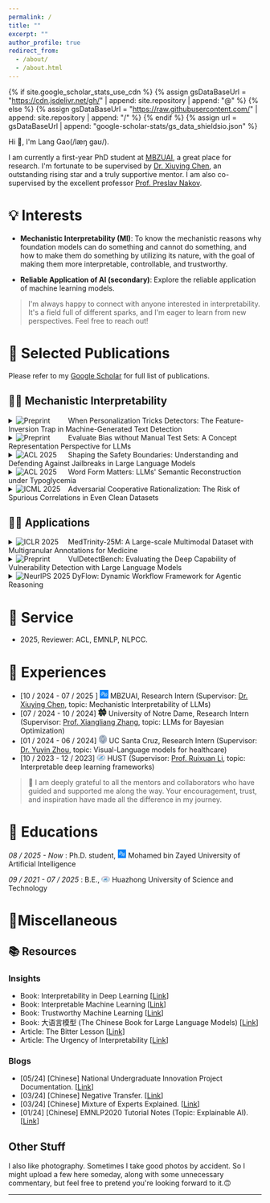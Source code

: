 ```yaml
---
permalink: /
title: ""
excerpt: ""
author_profile: true
redirect_from: 
  - /about/
  - /about.html
---
```


{% if site.google_scholar_stats_use_cdn %}
{% assign gsDataBaseUrl = "https://cdn.jsdelivr.net/gh/" | append: site.repository | append: "@" %}
{% else %}
{% assign gsDataBaseUrl = "https://raw.githubusercontent.com/" | append: site.repository | append: "/" %}
{% endif %}
{% assign url = gsDataBaseUrl | append: "google-scholar-stats/gs_data_shieldsio.json" %}

<span class='anchor' id='about-me'></span>

[//]: # ()
[//]: # ()


Hi 👋, I'm Lang Gao(/læŋ ɡaʊ/).

I am currently a first-year PhD student at [MBZUAI](https://mbzuai.ac.ae/), a great place for research. I'm fortunate to be supervised by [Dr. Xiuying Chen](https://iriscxy.github.io/), an outstanding rising star and a truly supportive mentor. I am also co-supervised by the excellent professor [Prof. Preslav Nakov](https://mbzuai.ac.ae/study/faculty/preslav-nakov/).




# 💡 Interests
- **Mechanistic Interpretability (MI)**: To know the mechanistic reasons why foundation models can do something and cannot do something, and how to make them do something by utilizing its nature, with the goal of making them more interpretable, controllable, and trustworthy.
  
- **Reliable Application of AI (secondary)**: Explore the reliable application of machine learning models.
  

> I'm always happy to connect with anyone interested in interpretability. It's a field full of different sparks, and I'm eager to learn from new perspectives. Feel free to reach out!



<!-- ### Proficiencies
      
  **GPA:4.28/5.00** (or 3.70/4.00 according to [WES](https://www.wes.org/))

  |Course|Result|
  |:---:|:---:|
  |Calculus|97|
  |Software Engineering|97|
  |Algorithmic Design & Analysis|97|
  |Advanced Programming Language|94|
  |Computer Vision|94|
  |Principles of Imperative Computation|94|
  |Operating System|91|
  |Machine Learning|91|
  |...|...|
-->

<!-- # ⚙️ Skills
- Deep learning frameworks like Transformers, PyTorch, etc.
- Mechanistic Interpretability toolkits: NNsight, TransformerLens, SAELens. -->

# 📝 Selected Publications 

Please refer to my [Google Scholar](https://scholar.google.com/citations?user=LzKcdl8AAAAJ&hl=en) for full list of publications.

## 🧑‍🔬 Mechanistic Interpretability

<details>
<summary><span style="display: inline-block; min-width: 100px;"><img src="https://img.shields.io/badge/Preprint-gray" alt="Preprint"></span> When Personalization Tricks Detectors: The Feature-Inversion Trap in Machine-Generated Text Detection</summary>

<div class='paper-box'><div class='paper-box-image'><div><img src='files/stylo.png' alt="sym" width="100%"></div></div>
<div class='paper-box-text' markdown="1">

**Lang Gao**, Xuhui Li, Chenxi Wang, Mingzhe Li, Wei Liu, Zirui Song, Jinghui Zhang, Rui Yan, Preslav Nakov, and Xiuying Chen

*"What if I say your AI detector can still have high AUC in random tokens? The first work on revealing the weak transferability of machine-generated text detectors in personalized contents, and its mechanistic interpretation."* 

<table style="border: 1px solid #ddd; border-collapse: collapse; margin-top: 10px;">
<tr>
<td style="border: 1px solid #ddd; padding: 5px 10px;"><a href="https://arxiv.org/abs/2510.12476">Paper</a></td>
<td style="border: 1px solid #ddd; padding: 5px 10px;"><a href="https://github.com/mbzuai-nlp/Personalized_MGT_Detect">Data & Code</a></td>
</tr>
</table>

</div>
</div>

</details>

<details>
<summary><span style="display: inline-block; min-width: 100px;"><img src="https://img.shields.io/badge/Preprint-gray" alt="Preprint"></span> Evaluate Bias without Manual Test Sets: A Concept Representation Perspective for LLMs</summary>

<div class='paper-box'><div class='paper-box-image'><div><img src='files/biaslens.png' alt="sym" width="100%"></div></div>
<div class='paper-box-text' markdown="1">

**Lang Gao**, Kaiyang Wan, Wei Liu, Chenxi Wang, Zirui Song, Zixiang Xu, Yanbo Wang, Veselin Stoyanov, and Xiuying Chen

*"BiasLens is a new interpretable method that directly examines concept representations inside LLMs to detect hidden biases, without relying on any human-labeled data."* 

<table style="border: 1px solid #ddd; border-collapse: collapse; margin-top: 10px;">
<tr>
<td style="border: 1px solid #ddd; padding: 5px 10px;"><a href="https://arxiv.org/abs/2505.15524">Paper</a></td>
<td style="border: 1px solid #ddd; padding: 5px 10px;"><a href="https://anonymous.4open.science/r/BiasLens-1ECE/">Code</a></td>
</tr>
</table>

</div>
</div>

</details>


<details>
<summary><span style="display: inline-block; min-width: 100px;"><img src="https://img.shields.io/badge/ACL-2025-gray?labelColor=blue" alt="ACL 2025"></span> Shaping the Safety Boundaries: Understanding and Defending Against Jailbreaks in Large Language Models</summary>

<div class='paper-box'><div class='paper-box-image'><div><img src='files/abd-pre.svg' alt="sym" width="100%"></div></div>
<div class='paper-box-text' markdown="1">

**Lang Gao**, Jiahui Geng, Xiangliang Zhang, Preslav Nakov, and Xiuying Chen

*"Try to interpret common mechanisms of diverse LLM jailbreak attacks in the activation space and propose an efficient defense method."* 

<table style="border: 1px solid #ddd; border-collapse: collapse; margin-top: 10px;">
<tr>
<td style="border: 1px solid #ddd; padding: 5px 10px;"><a href="https://aclanthology.org/2025.acl-long.1233/">Paper</a></td>
</tr>
</table>

</div>
</div>

</details>

<details>
<summary><span style="display: inline-block; min-width: 100px;"><img src="https://img.shields.io/badge/ACL-2025-gray?labelColor=blue" alt="ACL 2025"></span> Word Form Matters: LLMs' Semantic Reconstruction under Typoglycemia</summary>

<div class='paper-box'><div class='paper-box-image'><div><img src='files/typo.png' alt="sym" width="100%"></div></div>
<div class='paper-box-text' markdown="1">

Chenxi Wang, Tianle Gu, Zhongyu Wei, **Lang Gao**, Zirui Song, and Xiuying Chen

*"How do LLMs make sense of scrambled input words—and why do they trust word form more than context?"* 

<table style="border: 1px solid #ddd; border-collapse: collapse; margin-top: 10px;">
<tr>
<td style="border: 1px solid #ddd; padding: 5px 10px;"><a href="https://aclanthology.org/2025.findings-acl.866/">Paper</a></td>
<td style="border: 1px solid #ddd; padding: 5px 10px;"><a href="https://github.com/Aurora-cx/TypoLLM">Code</a></td>
</tr>
</table>

</div>
</div>

</details>

<details>
<summary><span style="display: inline-block; min-width: 100px;"><img src="https://img.shields.io/badge/ICML-2025-gray?labelColor=blue" alt="ICML 2025"></span> Adversarial Cooperative Rationalization: The Risk of Spurious Correlations in Even Clean Datasets</summary>

<div class='paper-box'><div class='paper-box-image'><div><img src='files/a2i.png' alt="sym" width="100%"></div></div>
<div class='paper-box-text' markdown="1">

Wei Liu, Zhongyu Niu, **Lang Gao**, Zhiying Deng, Jun Wang, Haozhao Wang, and Ruixuan Li

*"An interpretable, causal learning paradigm that simultaneously avoids spurious correlations in data and traditional self-interpretable models."*

<table style="border: 1px solid #ddd; border-collapse: collapse; margin-top: 10px;">
<tr>
<td style="border: 1px solid #ddd; padding: 5px 10px;"><a href="https://icml.cc/virtual/2025/poster/44947">Paper</a></td>
<td style="border: 1px solid #ddd; padding: 5px 10px;"><a href="https://github.com/jugechengzi/Rationalization-A2I">Code</a></td>
</tr>
</table>

</div>
</div>

</details>

## 👨‍🔧 Applications

<details>
<summary><span style="display: inline-block; min-width: 100px;"><img src="https://img.shields.io/badge/ICLR-2025-gray?labelColor=blue" alt="ICLR 2025"></span> MedTrinity-25M: A Large-scale Multimodal Dataset with Multigranular Annotations for Medicine</summary>

<div class='paper-box'><div class='paper-box-image'><div><img src='files/medtrinity.png' alt="sym" width="100%"></div></div>
<div class='paper-box-text' markdown="1">

Yunfei Xie\*, Ce Zhou\*, **Lang Gao\***, Juncheng Wu*, Xianhang Li, Hong-Yu Zhou, Sheng Liu, Lei Xing, James Zou, Cihang Xie, and Yuyin Zhou 
(\*: Joint first authors)

*"A comprehensive, large-scale multimodal dataset for medical vision-language models."*

<table style="border: 1px solid #ddd; border-collapse: collapse; margin-top: 10px;">
<tr>
<td style="border: 1px solid #ddd; padding: 5px 10px;"><a href="https://iclr.cc/virtual/2025/poster/30141">Paper</a></td>
<td style="border: 1px solid #ddd; padding: 5px 10px;"><a href="https://github.com/HeartyHaven/DataProcessingSystem">Toolkit</a></td>
<td style="border: 1px solid #ddd; padding: 5px 10px;"><a href="https://github.com/UCSC-VLAA/MedTrinity-25M">Code <img src="https://img.shields.io/github/stars/UCSC-VLAA/MedTrinity-25M" alt="stars"></a></td>
<td style="border: 1px solid #ddd; padding: 5px 10px;"><a href="https://huggingface.co/datasets/UCSC-VLAA/MedTrinity-25M">Dataset 💾</a></td>
<td style="border: 1px solid #ddd; padding: 5px 10px;"><a href="https://yunfeixie233.github.io/MedTrinity-25M/">Website 🌍</a></td>
<td style="border: 1px solid #ddd; padding: 5px 10px;"><a href="https://docs.google.com/forms/d/e/1FAIpQLSfjNvzyo2LRpAvLfGpj6XmNI_OHaVDRtV0ON2pcz1dUYC5Itg/viewform">Expert Evaluation 🧑‍⚕️</a></td>
</tr>
</table>

</div>
</div>

</details>

<details>
<summary><span style="display: inline-block; min-width: 100px;"><img src="https://img.shields.io/badge/Preprint-gray" alt="Preprint"></span> VulDetectBench: Evaluating the Deep Capability of Vulnerability Detection with Large Language Models</summary>

<div class='paper-box'><div class='paper-box-image'><div><img src='files/vuldetectbench.png' alt="sym" width="100%"></div></div>
<div class='paper-box-text' markdown="1">

Yu Liu\*, **Lang Gao\***, Mingxin Yang\*, Yu Xie, Ping Chen, Xiaojin Zhang, and Wei Chen 
(\*: Joint first authors)

*"A novel, comprehensive benchmark, specifically designed to assess the code vulnerability detection capabilities of LLMs."*

<table style="border: 1px solid #ddd; border-collapse: collapse; margin-top: 10px;">
<tr>
<td style="border: 1px solid #ddd; padding: 5px 10px;"><a href="https://arxiv.org/pdf/2406.07595">Paper</a></td>
<td style="border: 1px solid #ddd; padding: 5px 10px;"><a href="https://github.com/Sweetaroo/VulDetectBench">Toolkit & Code <img src="https://img.shields.io/github/stars/Sweetaroo/VulDetectBench" alt="stars"></a></td>
</tr>
</table>

</div>
</div>

</details>

<details>
<summary><span style="display: inline-block; min-width: 100px;"><img src="https://img.shields.io/badge/NeurIPS-2025-gray?labelColor=blue" alt="NeurIPS 2025"></span> DyFlow: Dynamic Workflow Framework for Agentic Reasoning</summary>

<div class='paper-box'><div class='paper-box-image'><div><img src='files/vuldetectbench.png' alt="sym" width="100%"></div></div>
<div class='paper-box-text' markdown="1">

Yanbo Wang, Zixiang Xu, Yue Huang, Xiangqi Wang, Zirui Song, **Lang Gao**, Chenxi Wang, Xiangru Tang, Yue Zhao, Arman Cohan, Xiangliang Zhang, and Xiuying Chen

*"DyFlow is a dynamic workflow framework for LLM-based agents, that adapts its reasoning steps in real-time using intermediate feedback, enabling better generalisation across diverse tasks."*

<table style="border: 1px solid #ddd; border-collapse: collapse; margin-top: 10px;">
<tr>
<td style="border: 1px solid #ddd; padding: 5px 10px;"><a href="https://arxiv.org/abs/2509.26062">Paper</a></td>
<td style="border: 1px solid #ddd; padding: 5px 10px;"><a href="https://github.com/wyf23187/DyFlow">Code</a></td>
</tr>
</table>

</div>
</div>

</details>





[//]: # (# ⚙️ Project)

[//]: # ()
[//]: # (**TrustLLM: Trustworthiness in Large Language Models**)

[//]: # ()
[//]: # ()
[//]: # ()
[//]: # ()
[//]: # ()
[//]: # ()
[//]: # ()
[//]: # (- We have proposed a set of guidelines based on a comprehensive literature review for evaluating the trustworthiness of LLMs, which is a taxonomy encompassing eight aspects, including *truthfulness, safety, fairness, robustness, privacy, machine ethics, transparency, and accountability*.)

[//]: # (- We have established a benchmark for six of these aspects due to the difficulty of benchmarking transparency and accountability. This is the first comprehensive and integrated benchmark comprising over 18 subcategories, covering more than 30 datasets and 16 LLMs, including proprietary and open-weight ones.)

[//]: # (- We obtain empirical findings from the results of our experiments, which provide valuable insights for future research.)

[//]: # (📣 **Welcome your Contribution**)

[//]: # ()
[//]: # (We welcome your contributions, including but not limited to the following:)

[//]: # ()
[//]: # (- New benchmark datasets of trustworthy dimension)

[//]: # (- Research on trustworthy issues of LLM)

[//]: # (- Improvements to the [trustllm toolkit]&#40;https://github.com/HowieHwong/TrustLLM&#41;)

# 🧐 Service
- 2025, Reviewer: ACL, EMNLP, NLPCC.


# 💼 Experiences
- \[10 / 2024 - 07 / 2025      \] <img src='files/mbzuai.jpeg' style='width: 1.2em;'> MBZUAI, Research Intern (Supervisor: [Dr. Xiuying Chen](https://iriscxy.github.io/), topic: Mechanistic Interpretability of LLMs)
- \[07 / 2024 - 10 / 2024\] <img src='files/Notre_Dame.png' style='width: 1.2em;'> University of Notre Dame, Research Intern (Supervisor: [Prof. Xiangliang Zhang](https://engineering.nd.edu/faculty/xiangliang-zhang/), topic: LLMs for Bayesian Optimization)
- \[01 / 2024 - 06 / 2024\] <img src='files/ucsc.png' style='width: 1.2em;'> UC Santa Cruz, Research Intern (Supervisor: [Dr. Yuyin Zhou](https://yuyinzhou.github.io/), topic: Visual-Language models for healthcare)
- \[10 / 2023 - 12 / 2023\] <img src='files/hust.png' style='width: 1.2em;'> HUST (Supervisor: [Prof. Ruixuan Li](https://faculty.hust.edu.cn/rxli/zh_CN/index/1784505/list/index.htm), topic: Interpretable deep learning frameworks)
> 💬 I am deeply grateful to all the mentors and collaborators who have guided and supported me along the way. Your encouragement, trust, and inspiration have made all the difference in my journey.

# 📖 Educations
  *08 / 2025 - Now* : Ph.D. student, <img src='files/mbzuai.jpeg' style='width: 1.2em;'> Mohamed bin Zayed University of Artificial Intelligence 

  *09 / 2021 - 07 / 2025* : B.E., <img src='files/hust.png' style='width: 1.2em;'> Huazhong University of Science and Technology

<!-- # 🏆 Honors and Awards
- 🥇 **National First Price**, RAICOM Robotics Developer Contest - CAIR Engineering Competition National Finals，2024
- 🥈 **National Second Price**, 15th China College Students' Service Outsourcing Innovation and Entrepreneurship Competition, 2024
- 🥈 **National Second Prize**, The 5th Integrated Circuit EDA Design Elite Challenge (Deep Learning Track), 2023
- 🥉 **National Third Prize**, The 5th Global Campus Artificial Intelligence Algorithm Elite Competition, 2023. 
- 🥉 **National Third Prize**, iFlytek Developer Competition, NLP Track, 2023
-->


# 🧩Miscellaneous
## 📚 Resources
### Insights
- Book: Interpretability in Deep Learning \[[Link](files/XAI.pdf)\]
- Book: Interpretable Machine Learning \[[Link](https://christophm.github.io/interpretable-ml-book/index.html)\]
- Book: Trustworthy Machine Learning \[[Link](https://arxiv.org/pdf/2310.08215)\]
- Book: 大语言模型 \(The Chinese Book for Large Language Models\) \[[Link](https://llmbook-zh.github.io/LLMBook.pdf)\]
- Article: The Bitter Lesson \[[Link](files/bitter_lesson.pdf)\]
- Article: The Urgency of Interpretability \[[Link](https://www.darioamodei.com/post/the-urgency-of-interpretability)\]


### Blogs

- \[05/24\] \[Chinese\] National Undergraduate Innovation Project Documentation. \[[Link](files/grammargpt-rp.pdf)\] 
- \[03/24\] \[Chinese\] Negative Transfer. \[[Link](https://k034sybliz3.feishu.cn/wiki/GX7Vw4IfBiYq6okUDf7cAGCJnHh)\] 
- \[03/24\] \[Chinese\] Mixture of Experts Explained. \[[Link](https://k034sybliz3.feishu.cn/wiki/MjBFwFm9giBTg3kQ9v6cJ7uQnFb)\] 
- \[01/24\] \[Chinese\] EMNLP2020 Tutorial Notes (Topic: Explainable AI). \[[Link](https://k034sybliz3.feishu.cn/wiki/Mo2xwR6B4iDV7nk4CZ5clwymnze)\] 

## Other Stuff
I also like photography. Sometimes I take good photos by accident. So I might upload a few here someday, along with some unnecessary commentary, but feel free to pretend you're looking forward to it.🙃

---

<div style="text-align: center;">
<script type='text/javascript' id='mapmyvisitors' src='https://mapmyvisitors.com/map.js?cl=bdc1c4&w=600&t=n&d=RJ-9BpR3nPPhm7slE3OgXRPbI71Yo8jKNdXiKoeSQUw&co=f3eee8&ct=808080&cmo=3acc3a&cmn=ff5353'></script>
</div>


